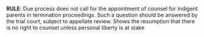 **RULE**: Due process does not call for the appointment of counsel for indigent parents in termination proceedings. Such a question should be answered by the trial court, subject to appellate review. Shows the resumption that there is no right to counsel unless personal liberty is at stake